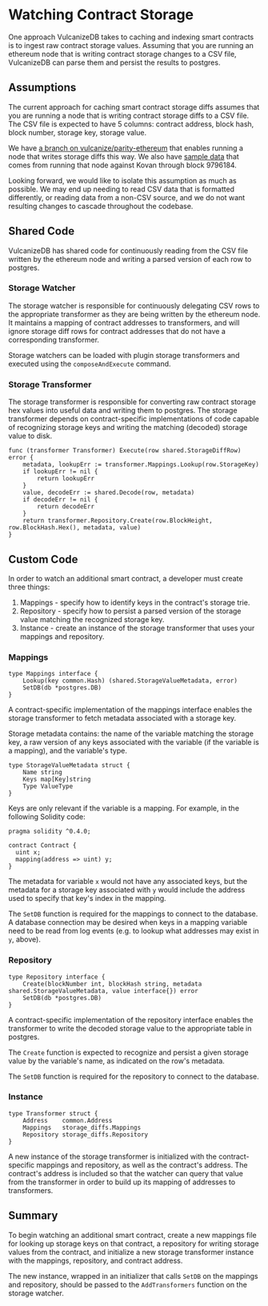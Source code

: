 # Watching Contract Storage

One approach VulcanizeDB takes to caching and indexing smart contracts is to ingest raw contract storage values.
Assuming that you are running an ethereum node that is writing contract storage changes to a CSV file, VulcanizeDB can parse them and persist the results to postgres.

## Assumptions

The current approach for caching smart contract storage diffs assumes that you are running a node that is writing contract storage diffs to a CSV file.
The CSV file is expected to have 5 columns: contract address, block hash, block number, storage key, storage value.

We have [a branch on vulcanize/parity-ethereum](https://github.com/vulcanize/parity-ethereum/tree/watch-storage-diffs) that enables running a node that writes storage diffs this way.
We also have [sample data](https://github.com/8thlight/maker-vulcanizedb/pull/132/files) that comes from running that node against Kovan through block 9796184.

Looking forward, we would like to isolate this assumption as much as possible.
We may end up needing to read CSV data that is formatted differently, or reading data from a non-CSV source, and we do not want resulting changes to cascade throughout the codebase.

## Shared Code

VulcanizeDB has shared code for continuously reading from the CSV file written by the ethereum node and writing a parsed version of each row to postgres.

### Storage Watcher

The storage watcher is responsible for continuously delegating CSV rows to the appropriate transformer as they are being written by the ethereum node.
It maintains a mapping of contract addresses to transformers, and will ignore storage diff rows for contract addresses that do not have a corresponding transformer.

Storage watchers can be loaded with plugin storage transformers and executed using the `composeAndExecute` command.

### Storage Transformer

The storage transformer is responsible for converting raw contract storage hex values into useful data and writing them to postgres.
The storage transformer depends on contract-specific implementations of code capable of recognizing storage keys and writing the matching (decoded) storage value to disk.

```golang
func (transformer Transformer) Execute(row shared.StorageDiffRow) error {
	metadata, lookupErr := transformer.Mappings.Lookup(row.StorageKey)
	if lookupErr != nil {
		return lookupErr
	}
	value, decodeErr := shared.Decode(row, metadata)
	if decodeErr != nil {
		return decodeErr
	}
	return transformer.Repository.Create(row.BlockHeight, row.BlockHash.Hex(), metadata, value)
}
```

## Custom Code

In order to watch an additional smart contract, a developer must create three things:

1. Mappings - specify how to identify keys in the contract's storage trie.
1. Repository - specify how to persist a parsed version of the storage value matching the recognized storage key.
1. Instance - create an instance of the storage transformer that uses your mappings and repository.

### Mappings

```golang
type Mappings interface {
	Lookup(key common.Hash) (shared.StorageValueMetadata, error)
	SetDB(db *postgres.DB)
}
```

A contract-specific implementation of the mappings interface enables the storage transformer to fetch metadata associated with a storage key.

Storage metadata contains: the name of the variable matching the storage key, a raw version of any keys associated with the variable (if the variable is a mapping), and the variable's type.

```golang
type StorageValueMetadata struct {
	Name string
	Keys map[Key]string
	Type ValueType
}
```

Keys are only relevant if the variable is a mapping. For example, in the following Solidity code:

```solidity
pragma solidity ^0.4.0;

contract Contract {
  uint x;
  mapping(address => uint) y;
}
```

The metadata for variable `x` would not have any associated keys, but the metadata for a storage key associated with `y` would include the address used to specify that key's index in the mapping.

The `SetDB` function is required for the mappings to connect to the database.
A database connection may be desired when keys in a mapping variable need to be read from log events (e.g. to lookup what addresses may exist in `y`, above).

### Repository

```golang
type Repository interface {
	Create(blockNumber int, blockHash string, metadata shared.StorageValueMetadata, value interface{}) error
	SetDB(db *postgres.DB)
}
```

A contract-specific implementation of the repository interface enables the transformer to write the decoded storage value to the appropriate table in postgres.

The `Create` function is expected to recognize and persist a given storage value by the variable's name, as indicated on the row's metadata.

The `SetDB` function is required for the repository to connect to the database.

### Instance

```golang
type Transformer struct {
	Address    common.Address
	Mappings   storage_diffs.Mappings
	Repository storage_diffs.Repository
}
```

A new instance of the storage transformer is initialized with the contract-specific mappings and repository, as well as the contract's address.
The contract's address is included so that the watcher can query that value from the transformer in order to build up its mapping of addresses to transformers.

## Summary

To begin watching an additional smart contract, create a new mappings file for looking up storage keys on that contract, a repository for writing storage values from the contract, and initialize a new storage transformer instance with the mappings, repository, and contract address.

The new instance, wrapped in an initializer that calls `SetDB` on the mappings and repository, should be passed to the `AddTransformers` function on the storage watcher.